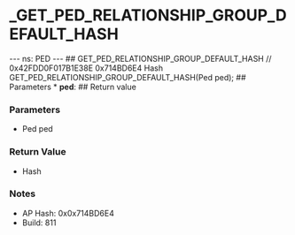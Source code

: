 # _GET_PED_RELATIONSHIP_GROUP_DEFAULT_HASH

--- ns: PED --- ## GET_PED_RELATIONSHIP_GROUP_DEFAULT_HASH  // 0x42FDD0F017B1E38E 0x714BD6E4 Hash GET_PED_RELATIONSHIP_GROUP_DEFAULT_HASH(Ped ped);   ## Parameters * **ped**:  ## Return value

### Parameters
* Ped ped

### Return Value
* Hash

### Notes
* AP Hash: 0x0x714BD6E4
* Build: 811


